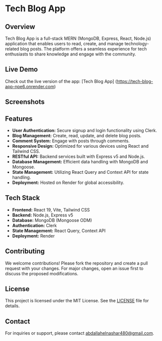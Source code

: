 # Tech Blog App

## Overview

Tech Blog App is a full-stack MERN (MongoDB, Express, React, Node.js) application that enables users to read, create, and manage technology-related blog posts. The platform offers a seamless experience for tech enthusiasts to share knowledge and engage with the community.

## Live Demo

Check out the live version of the app: [Tech Blog App] (https://tech-blog-app-npe6.onrender.com)

## Screenshots

 

## Features

- **User Authentication:** Secure signup and login functionality using Clerk.
- **Blog Management:** Create, read, update, and delete blog posts.
- **Comment System:** Engage with posts through comments.
- **Responsive Design:** Optimized for various devices using React and Tailwind CSS.
- **RESTful API:** Backend services built with Express v5 and Node.js.
- **Database Management:** Efficient data handling with MongoDB and Mongoose.
- **State Management:** Utilizing React Query and Context API for state handling.
- **Deployment:** Hosted on Render for global accessibility.

## Tech Stack

- **Frontend:** React 19, Vite, Tailwind CSS
- **Backend:** Node.js, Express v5
- **Database:** MongoDB (Mongoose ODM)
- **Authentication:** Clerk
- **State Management:** React Query, Context API
- **Deployment:** Render

## Contributing

We welcome contributions! Please fork the repository and create a pull request with your changes. For major changes, open an issue first to discuss the proposed modifications.

## License

This project is licensed under the MIT License. See the [LICENSE](LICENSE) file for details.

## Contact

For inquiries or support, please contact [abdallahelnashar480@gmail.com](mailto:abdallahelnashar480@gmail.com).

